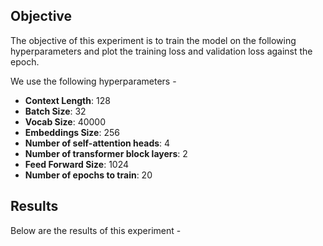 ## Objective
The objective of this experiment is to train the model on the following hyperparameters and plot the training loss and validation loss against the epoch.

We use the following hyperparameters -

- **Context Length**: 128
- **Batch Size**: 32
- **Vocab Size**: 40000
- **Embeddings Size**: 256
- **Number of self-attention heads**: 4
- **Number of transformer block layers**: 2
- **Feed Forward Size**: 1024
- **Number of epochs to train**: 20

## Results
Below are the results of this experiment -

